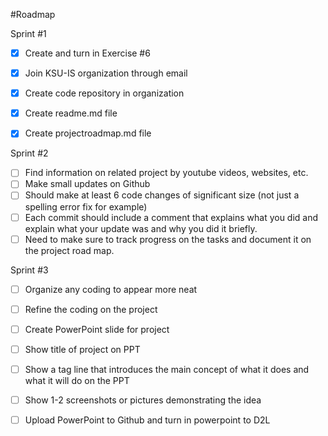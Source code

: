 #Roadmap 

Sprint #1

-[x] Create and turn in Exercise #6 

-[x] Join KSU-IS organization through email 

-[x] Create code repository in organization 

-[x] Create readme.md file 

-[x] Create projectroadmap.md file 

Sprint #2

-[ ] Find information on related project by youtube videos, websites, etc. 
-[ ] Make small updates on Github
-[ ] Should make at least 6 code changes of significant size (not just a spelling error fix for example)
-[ ] Each commit should include a comment that explains what you did and explain what your update was and why you did it briefly. 
-[ ] Need to make sure to track progress on the tasks and document it on the project road map.

Sprint #3

-[ ] Organize any coding to appear more neat 
-[ ] Refine the coding on the project 
-[ ] Create PowerPoint slide for project 
-[ ] Show title of project on PPT
-[ ] Show a tag line that introduces the main concept of what it does and what it will do on the PPT
-[ ] Show 1-2 screenshots or pictures demonstrating the idea
-[ ] Upload PowerPoint to Github and turn in powerpoint to D2L

